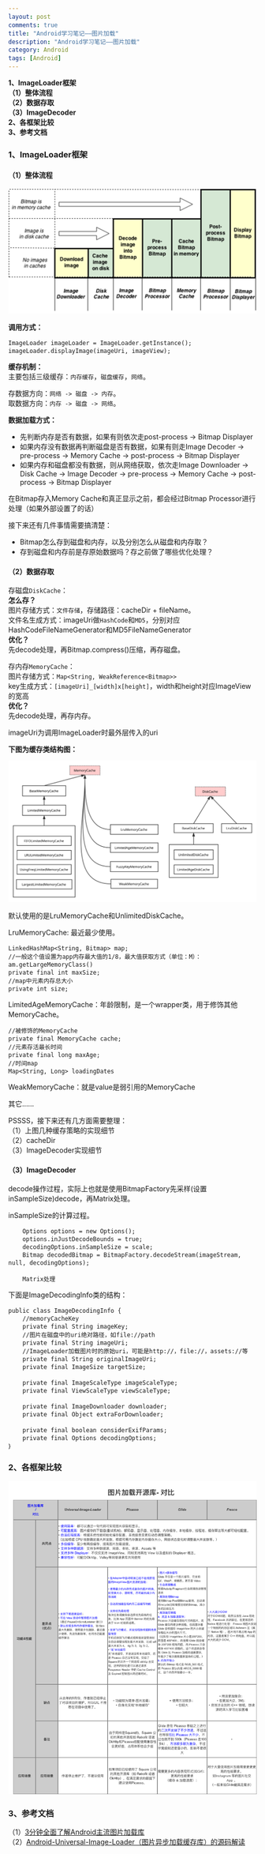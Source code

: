 ```yaml
---
layout: post
comments: true
title: "Android学习笔记——图片加载"
description: "Android学习笔记——图片加载"
category: Android
tags: [Android]
---
```


**1、ImageLoader框架**    
**（1）整体流程**    
**（2）数据存取**    
**（3）ImageDecoder**    
**2、各框架比较**    
**3、参考文档**    

<!--more-->

### 1、ImageLoader框架    

#### （1）整体流程    

![](/image/2018-05-17-learning-notes-image-loader/UIL_Flow.png)

**调用方式：**

    ImageLoader imageLoader = ImageLoader.getInstance();
    imageLoader.displayImage(imageUri, imageView);        
    
**缓存机制：**    
主要包括三级缓存：`内存缓存`，`磁盘缓存`，`网络`。    

存数据方向：`网络 -> 磁盘 -> 内存`。    
取数据方向：`内存 -> 磁盘 -> 网络`。    

**数据加载方式：**    

- 先判断内存是否有数据，如果有则依次走post-process -> Bitmap Displayer    
- 如果内存没有数据再判断磁盘是否有数据，如果有则走Image Decoder -> pre-process -> Memory Cache -> post-process -> Bitmap Displayer     
- 如果内存和磁盘都没有数据，则从网络获取，依次走Image Downloader -> Disk Cache -> Image Decoder -> pre-process -> Memory Cache -> post-process -> Bitmap Displayer    

在Bitmap存入Memory Cache和真正显示之前，都会经过Bitmap Processor进行处理（如果外部设置了的话）    

接下来还有几件事情需要搞清楚：    

- Bitmap怎么存到磁盘和内存，以及分别怎么从磁盘和内存取？        
- 存到磁盘和内存前是存原始数据吗？存之前做了哪些优化处理？    

#### （2）数据存取    

存磁盘`DiskCache`：    
**怎么存？**    
图片存储方式：`文件存储`，存储路径：cacheDir + fileName。    
文件名生成方式：imageUri做`HashCode`和`MD5`，分别对应HashCodeFileNameGenerator和MD5FileNameGenerator    
**优化？**    
先decode处理，再Bitmap.compress()压缩，再存磁盘。


存内存`MemoryCache`：    
图片存储方式：`Map<String, WeakReference<Bitmap>>`    
key生成方式：`[imageUri]_[width]x[height]`，width和height对应ImageView的宽高    
**优化？**    
先decode处理，再存内存。


imageUri为调用ImageLoader时最外层传入的uri

**下图为缓存类结构图：**    

![](/image/2018-05-17-learning-notes-image-loader/MemoryCache-DiskCache.svg)    

默认使用的是LruMemoryCache和UnlimitedDiskCache。

LruMemoryCache: 最近最少使用。
        
    LinkedHashMap<String, Bitmap> map;    
    //一般这个值设置为app内存最大值的1/8，最大值获取方式（单位：M）：am.getLargeMemoryClass()
    private final int maxSize;
	//map中元素内存总大小
	private int size;

LimitedAgeMemoryCache：年龄限制，是一个wrapper类，用于修饰其他MemoryCache。

    //被修饰的MemoryCache
	private final MemoryCache cache;
	//元素存活最长时间
	private final long maxAge;
	//时间map
    Map<String, Long> loadingDates

WeakMemoryCache：就是value是弱引用的MemoryCache

其它……


PSSSS，接下来还有几方面需要整理：    
（1）上图几种缓存策略的实现细节        
（2）cacheDir    
（3）ImageDecoder实现细节    


#### （3）ImageDecoder    

decode操作过程，实际上也就是使用BitmapFactory先采样(设置inSampleSize)decode，再Matrix处理。

inSampleSize的计算过程。

		Options options = new Options();
		options.inJustDecodeBounds = true;
        decodingOptions.inSampleSize = scale;
        Bitmap decodedBitmap = BitmapFactory.decodeStream(imageStream, null, decodingOptions);
        
        Matrix处理
        



下面是ImageDecodingInfo类的结构：

    public class ImageDecodingInfo {
        //memoryCacheKey
	    private final String imageKey;
        //图片在磁盘中的uri绝对路径，如file://path
    	private final String imageUri;
    	//ImageLoader加载图片时的原始uri，可能是http://，file://，assets://等
	    private final String originalImageUri;
    	private final ImageSize targetSize;

	    private final ImageScaleType imageScaleType;
    	private final ViewScaleType viewScaleType;

	    private final ImageDownloader downloader;
    	private final Object extraForDownloader;

	    private final boolean considerExifParams;
    	private final Options decodingOptions;
    ｝

### 2、各框架比较    

![](/image/2018-05-17-learning-notes-image-loader/image_loader_compare.png)    

### 3、参考文档    

（1）[3分钟全面了解Android主流图片加载库](https://blog.csdn.net/carson_ho/article/details/51939774)    
（2）[Android-Universal-Image-Loader（图片异步加载缓存库）的源码解读](https://blog.csdn.net/u011733020/article/details/51043810)


